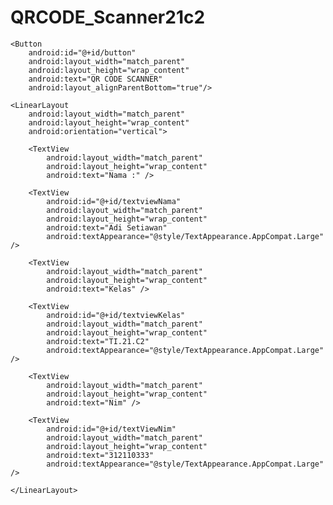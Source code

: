 # QRCODE_Scanner21c2


<?xml version="1.0" encoding="utf-8"?>
<RelativeLayout xmlns:android="http://schemas.android.com/apk/res/android"
    android:layout_width="match_parent"
    android:layout_height="match_parent"
    android:paddingBottom="@dimen/activity_vertical_margin"
    android:paddingTop="@dimen/activity_vertical_margin">

    <Button
        android:id="@+id/button"
        android:layout_width="match_parent"
        android:layout_height="wrap_content"
        android:text="QR CODE SCANNER"
        android:layout_alignParentBottom="true"/>

    <LinearLayout
        android:layout_width="match_parent"
        android:layout_height="wrap_content"
        android:orientation="vertical">

        <TextView
            android:layout_width="match_parent"
            android:layout_height="wrap_content"
            android:text="Nama :" />

        <TextView
            android:id="@+id/textviewNama"
            android:layout_width="match_parent"
            android:layout_height="wrap_content"
            android:text="Adi Setiawan"
            android:textAppearance="@style/TextAppearance.AppCompat.Large" />

        <TextView
            android:layout_width="match_parent"
            android:layout_height="wrap_content"
            android:text="Kelas" />

        <TextView
            android:id="@+id/textviewKelas"
            android:layout_width="match_parent"
            android:layout_height="wrap_content"
            android:text="TI.21.C2"
            android:textAppearance="@style/TextAppearance.AppCompat.Large" />

        <TextView
            android:layout_width="match_parent"
            android:layout_height="wrap_content"
            android:text="Nim" />

        <TextView
            android:id="@+id/textViewNim"
            android:layout_width="match_parent"
            android:layout_height="wrap_content"
            android:text="312110333"
            android:textAppearance="@style/TextAppearance.AppCompat.Large" />

    </LinearLayout>
</RelativeLayout>
